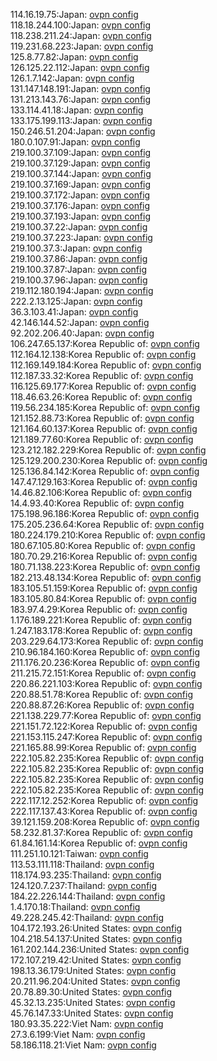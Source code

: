 114.16.19.75:Japan: [ovpn config](vpn/114_16_19_75.ovpn)  
118.18.244.100:Japan: [ovpn config](vpn/118_18_244_100.ovpn)  
118.238.211.24:Japan: [ovpn config](vpn/118_238_211_24.ovpn)  
119.231.68.223:Japan: [ovpn config](vpn/119_231_68_223.ovpn)  
125.8.77.82:Japan: [ovpn config](vpn/125_8_77_82.ovpn)  
126.125.22.112:Japan: [ovpn config](vpn/126_125_22_112.ovpn)  
126.1.7.142:Japan: [ovpn config](vpn/126_1_7_142.ovpn)  
131.147.148.191:Japan: [ovpn config](vpn/131_147_148_191.ovpn)  
131.213.143.76:Japan: [ovpn config](vpn/131_213_143_76.ovpn)  
133.114.41.18:Japan: [ovpn config](vpn/133_114_41_18.ovpn)  
133.175.199.113:Japan: [ovpn config](vpn/133_175_199_113.ovpn)  
150.246.51.204:Japan: [ovpn config](vpn/150_246_51_204.ovpn)  
180.0.107.91:Japan: [ovpn config](vpn/180_0_107_91.ovpn)  
219.100.37.109:Japan: [ovpn config](vpn/219_100_37_109.ovpn)  
219.100.37.129:Japan: [ovpn config](vpn/219_100_37_129.ovpn)  
219.100.37.144:Japan: [ovpn config](vpn/219_100_37_144.ovpn)  
219.100.37.169:Japan: [ovpn config](vpn/219_100_37_169.ovpn)  
219.100.37.172:Japan: [ovpn config](vpn/219_100_37_172.ovpn)  
219.100.37.176:Japan: [ovpn config](vpn/219_100_37_176.ovpn)  
219.100.37.193:Japan: [ovpn config](vpn/219_100_37_193.ovpn)  
219.100.37.22:Japan: [ovpn config](vpn/219_100_37_22.ovpn)  
219.100.37.223:Japan: [ovpn config](vpn/219_100_37_223.ovpn)  
219.100.37.3:Japan: [ovpn config](vpn/219_100_37_3.ovpn)  
219.100.37.86:Japan: [ovpn config](vpn/219_100_37_86.ovpn)  
219.100.37.87:Japan: [ovpn config](vpn/219_100_37_87.ovpn)  
219.100.37.96:Japan: [ovpn config](vpn/219_100_37_96.ovpn)  
219.112.180.194:Japan: [ovpn config](vpn/219_112_180_194.ovpn)  
222.2.13.125:Japan: [ovpn config](vpn/222_2_13_125.ovpn)  
36.3.103.41:Japan: [ovpn config](vpn/36_3_103_41.ovpn)  
42.146.144.52:Japan: [ovpn config](vpn/42_146_144_52.ovpn)  
92.202.206.40:Japan: [ovpn config](vpn/92_202_206_40.ovpn)  
106.247.65.137:Korea Republic of: [ovpn config](vpn/106_247_65_137.ovpn)  
112.164.12.138:Korea Republic of: [ovpn config](vpn/112_164_12_138.ovpn)  
112.169.149.184:Korea Republic of: [ovpn config](vpn/112_169_149_184.ovpn)  
112.187.33.32:Korea Republic of: [ovpn config](vpn/112_187_33_32.ovpn)  
116.125.69.177:Korea Republic of: [ovpn config](vpn/116_125_69_177.ovpn)  
118.46.63.26:Korea Republic of: [ovpn config](vpn/118_46_63_26.ovpn)  
119.56.234.185:Korea Republic of: [ovpn config](vpn/119_56_234_185.ovpn)  
121.152.88.73:Korea Republic of: [ovpn config](vpn/121_152_88_73.ovpn)  
121.164.60.137:Korea Republic of: [ovpn config](vpn/121_164_60_137.ovpn)  
121.189.77.60:Korea Republic of: [ovpn config](vpn/121_189_77_60.ovpn)  
123.212.182.229:Korea Republic of: [ovpn config](vpn/123_212_182_229.ovpn)  
125.129.200.230:Korea Republic of: [ovpn config](vpn/125_129_200_230.ovpn)  
125.136.84.142:Korea Republic of: [ovpn config](vpn/125_136_84_142.ovpn)  
147.47.129.163:Korea Republic of: [ovpn config](vpn/147_47_129_163.ovpn)  
14.46.82.106:Korea Republic of: [ovpn config](vpn/14_46_82_106.ovpn)  
14.4.93.40:Korea Republic of: [ovpn config](vpn/14_4_93_40.ovpn)  
175.198.96.186:Korea Republic of: [ovpn config](vpn/175_198_96_186.ovpn)  
175.205.236.64:Korea Republic of: [ovpn config](vpn/175_205_236_64.ovpn)  
180.224.179.210:Korea Republic of: [ovpn config](vpn/180_224_179_210.ovpn)  
180.67.105.80:Korea Republic of: [ovpn config](vpn/180_67_105_80.ovpn)  
180.70.29.216:Korea Republic of: [ovpn config](vpn/180_70_29_216.ovpn)  
180.71.138.223:Korea Republic of: [ovpn config](vpn/180_71_138_223.ovpn)  
182.213.48.134:Korea Republic of: [ovpn config](vpn/182_213_48_134.ovpn)  
183.105.51.159:Korea Republic of: [ovpn config](vpn/183_105_51_159.ovpn)  
183.105.80.84:Korea Republic of: [ovpn config](vpn/183_105_80_84.ovpn)  
183.97.4.29:Korea Republic of: [ovpn config](vpn/183_97_4_29.ovpn)  
1.176.189.221:Korea Republic of: [ovpn config](vpn/1_176_189_221.ovpn)  
1.247.183.178:Korea Republic of: [ovpn config](vpn/1_247_183_178.ovpn)  
203.229.64.173:Korea Republic of: [ovpn config](vpn/203_229_64_173.ovpn)  
210.96.184.160:Korea Republic of: [ovpn config](vpn/210_96_184_160.ovpn)  
211.176.20.236:Korea Republic of: [ovpn config](vpn/211_176_20_236.ovpn)  
211.215.72.151:Korea Republic of: [ovpn config](vpn/211_215_72_151.ovpn)  
220.86.221.103:Korea Republic of: [ovpn config](vpn/220_86_221_103.ovpn)  
220.88.51.78:Korea Republic of: [ovpn config](vpn/220_88_51_78.ovpn)  
220.88.87.26:Korea Republic of: [ovpn config](vpn/220_88_87_26.ovpn)  
221.138.229.77:Korea Republic of: [ovpn config](vpn/221_138_229_77.ovpn)  
221.151.72.122:Korea Republic of: [ovpn config](vpn/221_151_72_122.ovpn)  
221.153.115.247:Korea Republic of: [ovpn config](vpn/221_153_115_247.ovpn)  
221.165.88.99:Korea Republic of: [ovpn config](vpn/221_165_88_99.ovpn)  
222.105.82.235:Korea Republic of: [ovpn config](vpn/222_105_82_235.ovpn)  
222.105.82.235:Korea Republic of: [ovpn config](vpn/222_105_82_235.ovpn)  
222.105.82.235:Korea Republic of: [ovpn config](vpn/222_105_82_235.ovpn)  
222.105.82.235:Korea Republic of: [ovpn config](vpn/222_105_82_235.ovpn)  
222.117.12.252:Korea Republic of: [ovpn config](vpn/222_117_12_252.ovpn)  
222.117.137.43:Korea Republic of: [ovpn config](vpn/222_117_137_43.ovpn)  
39.121.159.208:Korea Republic of: [ovpn config](vpn/39_121_159_208.ovpn)  
58.232.81.37:Korea Republic of: [ovpn config](vpn/58_232_81_37.ovpn)  
61.84.161.14:Korea Republic of: [ovpn config](vpn/61_84_161_14.ovpn)  
111.251.10.121:Taiwan: [ovpn config](vpn/111_251_10_121.ovpn)  
113.53.111.118:Thailand: [ovpn config](vpn/113_53_111_118.ovpn)  
118.174.93.235:Thailand: [ovpn config](vpn/118_174_93_235.ovpn)  
124.120.7.237:Thailand: [ovpn config](vpn/124_120_7_237.ovpn)  
184.22.226.144:Thailand: [ovpn config](vpn/184_22_226_144.ovpn)  
1.4.170.18:Thailand: [ovpn config](vpn/1_4_170_18.ovpn)  
49.228.245.42:Thailand: [ovpn config](vpn/49_228_245_42.ovpn)  
104.172.193.26:United States: [ovpn config](vpn/104_172_193_26.ovpn)  
104.218.54.137:United States: [ovpn config](vpn/104_218_54_137.ovpn)  
161.202.144.236:United States: [ovpn config](vpn/161_202_144_236.ovpn)  
172.107.219.42:United States: [ovpn config](vpn/172_107_219_42.ovpn)  
198.13.36.179:United States: [ovpn config](vpn/198_13_36_179.ovpn)  
20.211.96.204:United States: [ovpn config](vpn/20_211_96_204.ovpn)  
20.78.89.30:United States: [ovpn config](vpn/20_78_89_30.ovpn)  
45.32.13.235:United States: [ovpn config](vpn/45_32_13_235.ovpn)  
45.76.147.33:United States: [ovpn config](vpn/45_76_147_33.ovpn)  
180.93.35.222:Viet Nam: [ovpn config](vpn/180_93_35_222.ovpn)  
27.3.6.199:Viet Nam: [ovpn config](vpn/27_3_6_199.ovpn)  
58.186.118.21:Viet Nam: [ovpn config](vpn/58_186_118_21.ovpn)  

